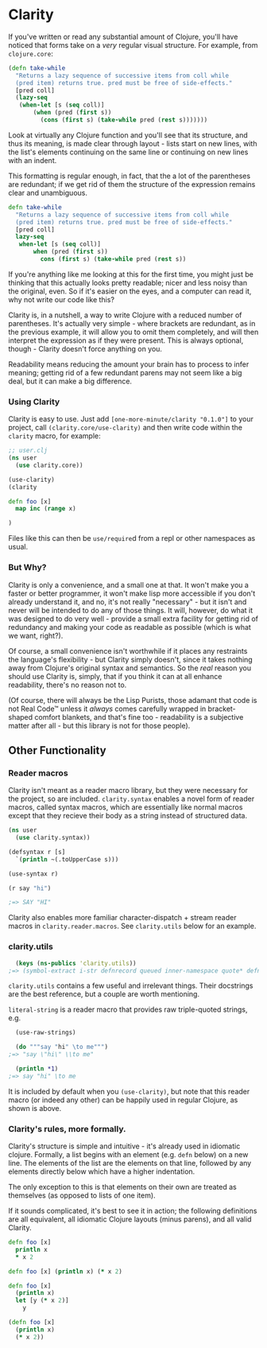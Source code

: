 # Clarity

If you've written or read any substantial amount of Clojure, you'll have noticed that forms take on a *very* regular visual structure. For example, from `clojure.core`:

```clj
(defn take-while
  "Returns a lazy sequence of successive items from coll while
  (pred item) returns true. pred must be free of side-effects."
  [pred coll]
  (lazy-seq
   (when-let [s (seq coll)]
       (when (pred (first s))
         (cons (first s) (take-while pred (rest s)))))))
```

Look at virtually any Clojure function and you'll see that its structure, and thus its meaning, is made clear through layout - lists start on new lines, with the list's elements continuing on the same line or continuing on new lines with an indent.

This formatting is regular enough, in fact, that the a lot of the parentheses are redundant; if we get rid of them the structure of the expression remains clear and unambiguous.

```clj
defn take-while
  "Returns a lazy sequence of successive items from coll while
  (pred item) returns true. pred must be free of side-effects."
  [pred coll]
  lazy-seq
   when-let [s (seq coll)]
       when (pred (first s))
         cons (first s) (take-while pred (rest s))
```

If you're anything like me looking at this for the first time, you might just be thinking that this actually looks pretty readable; nicer and less noisy than the original, even. So if it's easier on the eyes, and a computer can read it, why not write our code like this?

Clarity is, in a nutshell, a way to write Clojure with a reduced number of parentheses. It's actually very simple - where brackets are redundant, as in the previous example, it will allow you to omit them completely, and will then interpret the expression as if they were present. This is always optional, though - Clarity doesn't force anything on you.

Readability means reducing the amount your brain has to process to infer meaning; getting rid of a few redundant parens may not seem like a big deal, but it can make a big difference.

### Using Clarity

Clarity is easy to use. Just add `[one-more-minute/clarity "0.1.0"]` to your project, call `(clarity.core/use-clarity)` and then write code within the `clarity` macro, for example:

```clj
;; user.clj
(ns user
  (use clarity.core))

(use-clarity)
(clarity

defn foo [x]
  map inc (range x)

)
```

Files like this can then be `use/require`d from a repl or other namespaces as usual.

### But Why?

Clarity is only a convenience, and a small one at that. It won't make you a faster or better programmer, it won't make lisp more accessible if you don't already understand it, and no, it's not really "necessary" - but it isn't and never will be intended to do any of those things. It will, however, do what it was designed to do very well - provide a small extra facility for getting rid of redundancy and making your code as readable as possible (which is what we want, right?).

Of course, a small convenience isn't worthwhile if it places any restraints the language's flexibility - but Clarity simply doesn't, since it takes nothing away from Clojure's original syntax and semantics. So the *real* reason you should use Clarity is, simply, that if you think it can at all enhance readability, there's no reason not to.

(Of course, there will always be the Lisp Purists, those adamant that code is not Real Code™ unless it *always* comes carefully wrapped in bracket-shaped comfort blankets, and that's fine too - readability is a subjective matter after all - but this library is not for those people).

## Other Functionality

### Reader macros

Clarity isn't meant as a reader macro library, but they were necessary for the project, so are included. `clarity.syntax` enables a novel form of reader macros, called syntax macros, which are essentially like normal macros except that they recieve their body as a string instead of structured data.

```clj
(ns user
  (use clarity.syntax))

(defsyntax r [s]
  `(println ~(.toUpperCase s)))

(use-syntax r)

(r say "hi")

;=> SAY "HI"
```

Clarity also enables more familiar character-dispatch + stream reader macros in `clarity.reader.macros`. See `clarity.utils` below for an example.

### clarity.utils

```clj
  (keys (ns-publics 'clarity.utils))
;=> (symbol-extract i-str defnrecord queued inner-namespace quote* defntype queue colon use-raw-strings λ infix)
```

`clarity.utils` contains a few useful and irrelevant things. Their docstrings are the best reference, but a couple are worth mentioning.

`literal-string` is a reader macro that provides raw triple-quoted strings, e.g.

```clj
  (use-raw-strings)

  (do """say "hi" \to me""")
;=> "say \"hi\" \\to me"

  (println *1)
;=> say "hi" \to me
```

It is included by default when you `(use-clarity)`, but note that this reader macro (or indeed any other) can be happily used in regular Clojure, as shown is above.

### Clarity's rules, more formally.

Clarity's structure is simple and intuitive - it's already used in idiomatic clojure. Formally, a list begins with an element (e.g. `defn` below) on a new line. The elements of the list are the elements on that line, followed by any elements directly below which have a higher indentation.

The only exception to this is that elements on their own are treated as themselves (as opposed to lists of one item).

If it sounds complicated, it's best to see it in action; the following definitions are all equivalent, all idiomatic Clojure layouts (minus parens), and all valid Clarity.

```clj
defn foo [x]
  println x
  * x 2

defn foo [x] (println x) (* x 2)

defn foo [x]
  (println x)
  let [y (* x 2)]
    y

(defn foo [x]
  (println x)
  (* x 2))
```
